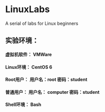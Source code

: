 # LinuxLabs
A serial of labs for Linux beginners

## 实验环境：
#### 虚拟机软件： VMWare
#### Linux环境： CentOS 6
#### Root用户：  用户名：root 密码：student
#### 普通用户：   用户名： computer  密码：student
#### Shell环境：   Bash
